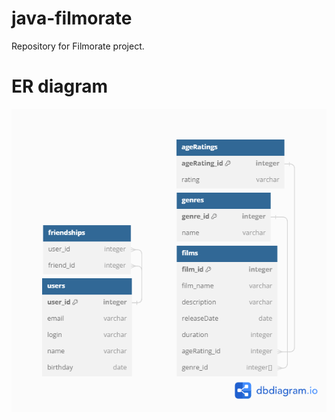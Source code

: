 # java-filmorate
Repository for Filmorate project.

# ER diagram
![ER diagram](./filmorate_ER-diagram.png)